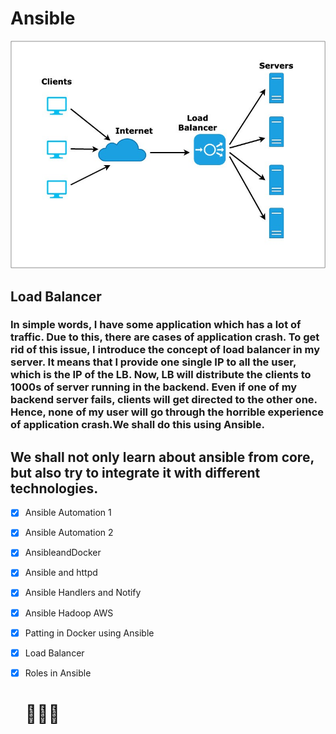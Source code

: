 # Ansible

![](images/12.jpeg)

## Load Balancer
  ### In simple words, I have some application which has a lot of traffic. Due to this, there are cases of application crash. To get rid of this issue, I introduce the concept of load balancer in my server. It means that I provide one single IP to all the user, which is the IP of the LB. Now, LB will distribute the clients to 1000s of server running in the backend. Even if one of my backend server fails, clients will get directed to the other one. Hence, none of my user will go through the horrible experience of application crash.We shall do this using Ansible.

## We shall not only learn about ansible from core, but also try to integrate it with different technologies.

- [x] Ansible Automation 1
- [x] Ansible Automation 2
- [x] AnsibleandDocker
- [x] Ansible and httpd
- [x] Ansible Handlers and Notify
- [x] Ansible Hadoop AWS
- [x] Patting in Docker using Ansible
- [x] Load Balancer
- [x] Roles in Ansible
  #  👨🏻‍💻


